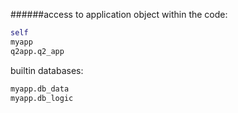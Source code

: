 ######access to application object within the code:
```python
self
myapp
q2app.q2_app
```
builtin databases:
```python
myapp.db_data
myapp.db_logic
```